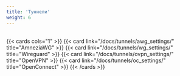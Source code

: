 ```yaml
---
title: 'Туннели'
weight: 6
---
```


<br>
{{< cards cols="1" >}}
    {{< card link="/docs/tunnels/awg_settings/" title="AmneziaWG" >}}
    {{< card link="/docs/tunnels/wg_settings/" title="Wireguard" >}}
    {{< card link="/docs/tunnels/ovpn_settings/" title="OpenVPN" >}}
    {{< card link="/docs/tunnels/oc_settings/" title="OpenConnect" >}}
{{< /cards >}}
